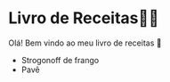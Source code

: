 # Livro de Receitas:man_cook:

Olá! Bem vindo ao meu livro de receitas :wave:

- Strogonoff de frango
- Pavê